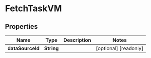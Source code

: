 

# FetchTaskVM


## Properties

| Name | Type | Description | Notes |
|------------ | ------------- | ------------- | -------------|
|**dataSourceId** | **String** |  |  [optional] [readonly] |



